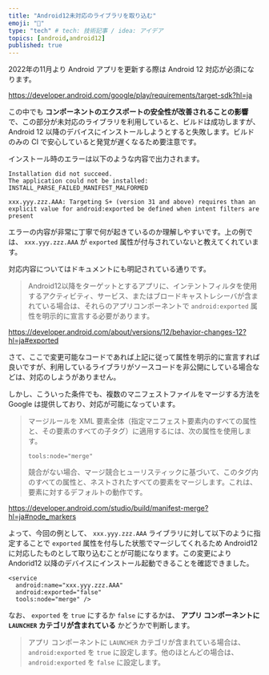 ```yaml
---
title: "Android12未対応のライブラリを取り込む"
emoji: "🍧"
type: "tech" # tech: 技術記事 / idea: アイデア
topics: [android,android12]
published: true
---
```


2022年の11月より Android アプリを更新する際は Android 12 対応が必須になります。

https://developer.android.com/google/play/requirements/target-sdk?hl=ja

この中でも **コンポーネントのエクスポートの安全性が改善されることの影響** で、この部分が未対応のライブラリを利用していると、ビルドは成功しますが、 Android 12 以降のデバイスにインストールしようとすると失敗します。ビルドのみの CI で安心していると発覚が遅くなるため要注意です。

インストール時のエラーは以下のような内容で出力されます。

```
Installation did not succeed.
The application could not be installed: INSTALL_PARSE_FAILED_MANIFEST_MALFORMED

xxx.yyy.zzz.AAA: Targeting S+ (version 31 and above) requires than an explicit value for android:exported be defined when intent filters are present
```

エラーの内容が非常に丁寧で何が起きているのか理解しやすいです。上の例では、 `xxx.yyy.zzz.AAA` が `exported` 属性が付与されていないと教えてくれています。

対応内容についてはドキュメントにも明記されている通りです。

> Android12以降をターゲットとするアプリに、インテントフィルタを使用するアクティビティ、サービス、またはブロードキャストレシーバが含まれている場合は、それらのアプリコンポーネントで `android:exported` 属性を明示的に宣言する必要があります。

https://developer.android.com/about/versions/12/behavior-changes-12?hl=ja#exported

さて、ここで変更可能なコードであれば上記に従って属性を明示的に宣言すれば良いですが、利用しているライブラリがソースコードを非公開にしている場合などは、対応のしようがありません。

しかし、こういった条件でも、複数のマニフェストファイルをマージする方法を Google は提供しており、対応が可能になっています。

> マージルールを XML 要素全体（指定マニフェスト要素内のすべての属性と、その要素のすべての子タグ）に適用するには、次の属性を使用します。
>
> `tools:node="merge"`
> 
> 競合がない場合、マージ競合ヒューリスティックに基づいて、このタグ内のすべての属性と、ネストされたすべての要素をマージします。これは、要素に対するデフォルトの動作です。

https://developer.android.com/studio/build/manifest-merge?hl=ja#node_markers

よって、今回の例として、 `xxx.yyy.zzz.AAA` ライブラリに対して以下のように指定することで `exported` 属性を付与した状態でマージしてくれるため Android12 に対応したものとして取り込むことが可能になります。この変更により Andorid12 以降のデバイスにインストール起動できることを確認できました。

```
<service
  android:name="xxx.yyy.zzz.AAA"
  android:exported="false"
  tools:node="merge" />
```

なお、 `exported` を `true` にするか `false` にするかは、 **アプリ コンポーネントに `LAUNCHER` カテゴリが含まれている** かどうかで判断します。

> アプリ コンポーネントに `LAUNCHER` カテゴリが含まれている場合は、`android:exported` を `true` に設定します。他のほとんどの場合は、`android:exported` を `false` に設定します。
